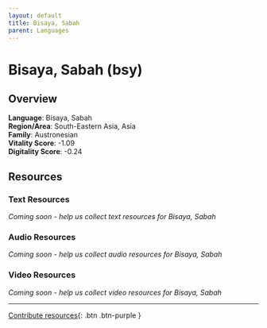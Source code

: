 ```yaml
---
layout: default
title: Bisaya, Sabah
parent: Languages
---
```


# Bisaya, Sabah (bsy)

## Overview

**Language**: Bisaya, Sabah  
**Region/Area**: South-Eastern Asia, Asia  
**Family**: Austronesian  
**Vitality Score**: -1.09  
**Digitality Score**: -0.24  

## Resources

### Text Resources
*Coming soon - help us collect text resources for Bisaya, Sabah*

### Audio Resources
*Coming soon - help us collect audio resources for Bisaya, Sabah*

### Video Resources
*Coming soon - help us collect video resources for Bisaya, Sabah*

---

[Contribute resources](https://fairtrain.github.io/){: .btn .btn-purple }
